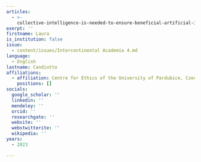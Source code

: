 ```yaml
---
articles:
  - >-
    collective-intelligence-is-needed-to-ensure-beneficial-artificial-intelligence
exerpt: ''
firstname: Laura
is_institution: false
issue:
  - content/issues/Intercontinental Academia 4.md
language:
  - English
lastname: Candiotto
affiliations:
  - affiliation: Centre for Ethics of the University of Pardubice, Czech Republic
    positions: []
socials:
  google_scholar: ''
  linkedin: ''
  mendeley: ''
  orcid: ''
  researchgate: ''
  website: ''
  webstwitterite: ''
  wikipedia: ''
years:
  - 2023

---
```

